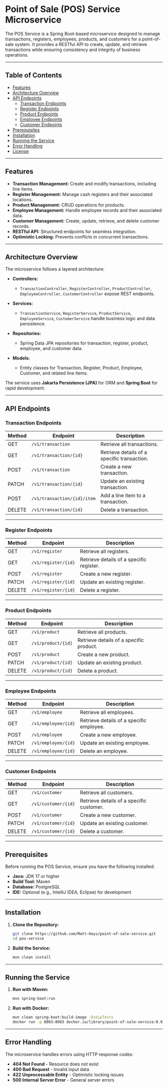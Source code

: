 # Point of Sale (POS) Service Microservice

The POS Service is a Spring Boot-based microservice designed to manage transactions, registers, employees, products, and customers for a point-of-sale system. It provides a RESTful API to create, update, and retrieve transactions while ensuring consistency and integrity of business operations.

---

## Table of Contents

- [Features](#features)
- [Architecture Overview](#architecture-overview)
- [API Endpoints](#api-endpoints)
    - [Transaction Endpoints](#transaction-endpoints)
    - [Register Endpoints](#register-endpoints)
    - [Product Endpoints](#product-endpoints)
    - [Employee Endpoints](#employee-endpoints)
    - [Customer Endpoints](#customer-endpoints)
- [Prerequisites](#prerequisites)
- [Installation](#installation)
- [Running the Service](#running-the-service)
- [Error Handling](#error-handling)
- [License](#license)

---

## Features

- **Transaction Management:** Create and modify transactions, including line items.
- **Register Management:** Manage cash registers and their associated locations.
- **Product Management:** CRUD operations for products.
- **Employee Management:** Handle employee records and their associated data.
- **Customer Management:** Create, update, retrieve, and delete customer records.
- **RESTful API:** Structured endpoints for seamless integration.
- **Optimistic Locking:** Prevents conflicts in concurrent transactions.

---

## Architecture Overview

The microservice follows a layered architecture:

- **Controllers:**
    - `TransactionController`, `RegisterController`, `ProductController`, `EmployeeController`, `CustomerController` expose REST endpoints.

- **Services:**
    - `TransactionService`, `RegisterService`, `ProductService`, `EmployeeService`, `CustomerService` handle business logic and data persistence.

- **Repositories:**
    - Spring Data JPA repositories for transaction, register, product, employee, and customer data.

- **Models:**
    - Entity classes for Transaction, Register, Product, Employee, Customer, and related line items.

The service uses **Jakarta Persistence (JPA)** for ORM and **Spring Boot** for rapid development.

---

## API Endpoints

### Transaction Endpoints

| Method | Endpoint                          | Description                                               |
| ------ | --------------------------------- | --------------------------------------------------------- |
| GET    | `/v1/transaction`                 | Retrieve all transactions.                                |
| GET    | `/v1/transaction/{id}`            | Retrieve details of a specific transaction.              |
| POST   | `/v1/transaction`                 | Create a new transaction.                                |
| PATCH  | `/v1/transaction/{id}`            | Update an existing transaction.                         |
| POST   | `/v1/transaction/{id}/item`       | Add a line item to a transaction.                        |
| DELETE | `/v1/transaction/{id}`            | Delete a transaction.                                    |

---

### Register Endpoints

| Method | Endpoint          | Description                                   |
| ------ | ----------------- | --------------------------------------------- |
| GET    | `/v1/register`    | Retrieve all registers.                       |
| GET    | `/v1/register/{id}` | Retrieve details of a specific register.    |
| POST   | `/v1/register`    | Create a new register.                        |
| PATCH  | `/v1/register/{id}` | Update an existing register.                |
| DELETE | `/v1/register/{id}` | Delete a register.                          |

---

### Product Endpoints

| Method | Endpoint          | Description                                   |
| ------ | ----------------- | --------------------------------------------- |
| GET    | `/v1/product`      | Retrieve all products.                        |
| GET    | `/v1/product/{id}` | Retrieve details of a specific product.      |
| POST   | `/v1/product`      | Create a new product.                         |
| PATCH  | `/v1/product/{id}` | Update an existing product.                  |
| DELETE | `/v1/product/{id}` | Delete a product.                            |

---

### Employee Endpoints

| Method | Endpoint          | Description                                   |
| ------ | ----------------- | --------------------------------------------- |
| GET    | `/v1/employee`     | Retrieve all employees.                       |
| GET    | `/v1/employee/{id}` | Retrieve details of a specific employee.    |
| POST   | `/v1/employee`     | Create a new employee.                        |
| PATCH  | `/v1/employee/{id}` | Update an existing employee.                |
| DELETE | `/v1/employee/{id}` | Delete an employee.                          |

---

### Customer Endpoints

| Method | Endpoint          | Description                                   |
| ------ | ----------------- | --------------------------------------------- |
| GET    | `/v1/customer`     | Retrieve all customers.                       |
| GET    | `/v1/customer/{id}` | Retrieve details of a specific customer.    |
| POST   | `/v1/customer`     | Create a new customer.                        |
| PATCH  | `/v1/customer/{id}` | Update an existing customer.                |
| DELETE | `/v1/customer/{id}` | Delete a customer.                          |

---

## Prerequisites

Before running the POS Service, ensure you have the following installed:

- **Java:** JDK 17 or higher
- **Build Tool:** Maven
- **Database:** PostgreSQL
- **IDE:** Optional (e.g., IntelliJ IDEA, Eclipse) for development

---

## Installation

1. **Clone the Repository:**

   ```bash
   git clone https://github.com/Matt-Hays/point-of-sale-service.git
   cd pos-service
   ```

2. **Build the Service:**

   ```bash
   mvn clean install
   ```

---

## Running the Service

1. **Run with Maven:**

   ```bash
   mvn spring-boot:run
   ```

2. **Run with Docker:**

   ```bash
   mvn clean spring-boot:build-image -DskipTests
   docker run -p 8083:8083 docker.io/library/point-of-sale-service:0.0.1-SNAPSHOT
   ```

---

## Error Handling
The microservice handles errors using HTTP response codes:
- **404 Not Found** - Resource does not exist
- **400 Bad Request** - Invalid input data
- **422 Unprocessable Entity** - Optimistic locking issues
- **500 Internal Server Error** - General server errors

